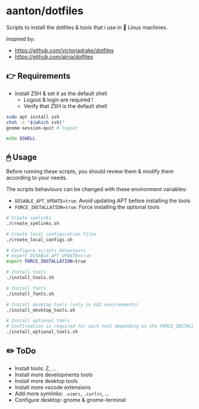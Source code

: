 # aanton/dotfiles

Scripts to install the dotfiles & tools that i use in 🐧 Linux machines.

Inspired by:
* https://github.com/victoriadrake/dotfiles
* https://github.com/alrra/dotfiles

## 👉 Requirements

* Install ZSH & set it as the default shell
  * Logout & login are required !
  * Verify that ZSH is the default shell

```bash
sudo apt install zsh
chsh -s "$(which zsh)"
gnome-session-quit # logout

echo $SHELL
```

## 🖱 Usage

Before running these scripts, you should review them & modify them according to your needs.

The scripts behaviours can be changed with these environment variables:
* `DISABLE_APT_UPDATE=true`: Avoid updating APT before installing the tools
* `FORCE_INSTALLATION=true`: Force installing the optional tools

```bash
# Create symlinks
./create_symlinks.sh

# Create local configuration files
./create_local_configs.sh

# Configure scripts behaviours
# export DISABLE_APT_UPDATE=true
export FORCE_INSTALLATION=true

# Install tools
./install_tools.sh

# Install fonts
./install_fonts.sh

# Install desktop tools (only in GUI environments)
./install_desktop_tools.sh

# Install optional tools
# Confirmation is required for each tool depending on the FORCE_INSTALLATION environment variable
./install_optional_tools.sh
```

## ✏️ ToDo

* Install tools: Z, ...
* Install more developments tools
* Install more desktop tools
* Install more vscode extensions
* Add more symlinks: `.vimrc`, `.curlrc`, ...
* Configure desktop: gnome & gnome-terminal
